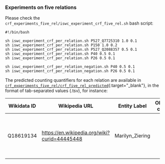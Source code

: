 ### Experiments on five relations
Please check the `crf_experiments_five_rel/iswc_experiment_crf_five_rel.sh` bash script:
```
#!/bin/bash

sh iswc_experiment_crf_per_relation.sh P527_Q7725310 1.0 0.1
sh iswc_experiment_crf_per_relation.sh P150 1.0 0.2
sh iswc_experiment_crf_per_relation.sh P527_Q2088357 0.5 0.1
sh iswc_experiment_crf_per_relation.sh P40 0.5 0.1
sh iswc_experiment_crf_per_relation.sh P26 0.5 0.1

sh iswc_experiment_crf_per_relation_negation.sh P40 0.5 0.1
sh iswc_experiment_crf_per_relation_negation.sh P26 0.5 0.1
```
The predicted counting quantifiers for each relation are available in [`crf_experiments_five_rel/crf_five_rel_predicted`](crf_experiments_five_rel/crf_five_rel_predicted/){:target="_blank"}, in the format of tab-separated values (.tsv), for instance:

| Wikidata ID | Wikipedia URL                                | Entity Label    | Object count | Predicted count | Confidence | Mention type | Text evidence                                       |
|-------------|----------------------------------------------|-----------------|-------------:|----------------:|------------|--------------|-----------------------------------------------------|
| Q18619134   | https://en.wikipedia.org/wiki?curid=44445448 | Marilyn_Ziering |            4 |               4 | 0.321457   | cardinal     | The couple had [two] sons and [two] daughters : ... |
